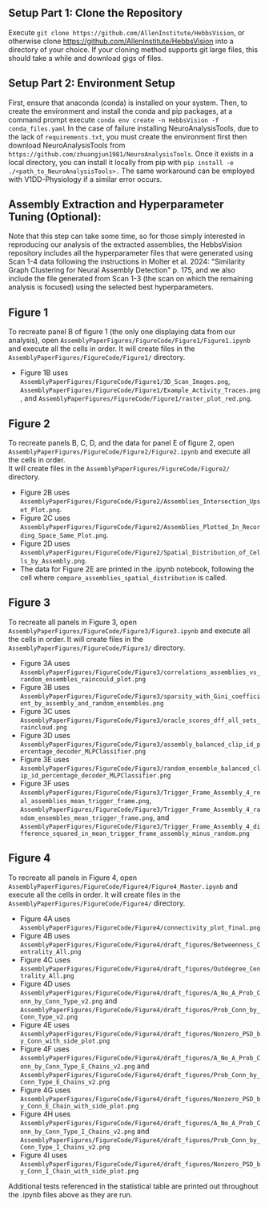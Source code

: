 ## Setup Part 1: Clone the Repository

Execute `git clone https://github.com/AllenInstitute/HebbsVision`, or otherwise clone https://github.com/AllenInstitute/HebbsVision into a directory of your choice.  If your cloning method supports git large files, this should take a while and download <X> gigs of files.

## Setup Part 2: Environment Setup
First, ensure that anaconda (conda) is installed on your system.
Then, to create the environment and install the conda and pip packages, at a command prompt execute `conda env create -n HebbsVision -f conda_files.yaml`
In the case of failure installing NeuroAnalysisTools, due to the lack of `requirements.txt`, you must create the environment first then download NeuroAnalysisTools from `https://github.com/zhuangjun1981/NeuroAnalysisTools`.  Once it exists in a local directory, you can install it locally from pip with `pip install -e ./<path_to_NeuroAnalysisTools>.`  The same workaround can be employed with V1DD-Physiology if a similar error occurs.

## Assembly Extraction and Hyperparameter Tuning (Optional):
Note that this step can take some time, so for those simply interested in reproducing our analysis of the extracted assemblies, the HebbsVision repository includes all the hyperparameter files that were generated using Scan 1-4 data following the instructions in Molter et al. 2024: "Similarity Graph Clustering for Neural Assembly Detection" p. 175, and we also include the file generated from Scan 1-3 (the scan on which the remaining analysis is focused) using the selected best hyperparameters.

## Figure 1

To recreate panel B of figure 1 (the only one displaying data from our analysis), open `AssemblyPaperFigures/FigureCode/Figure1/Figure1.ipynb` and execute all the cells in order.  It will create files in the `AssemblyPaperFigures/FigureCode/Figure1/` directory.  
* Figure 1B uses `AssemblyPaperFigures/FigureCode/Figure1/3D_Scan_Images.png`, `AssemblyPaperFigures/FigureCode/Figure1/Example_Activity_Traces.png`, and `AssemblyPaperFigures/FigureCode/Figure1/raster_plot_red.png`.

## Figure 2

To recreate panels B, C, D, and the data for panel E of figure 2, open `AssemblyPaperFigures/FigureCode/Figure2/Figure2.ipynb` and execute all the cells in order.  
It will create files in the `AssemblyPaperFigures/FigureCode/Figure2/` directory.  
* Figure 2B uses `AssemblyPaperFigures/FigureCode/Figure2/Assemblies_Intersection_Upset_Plot.png`.  
* Figure 2C uses `AssemblyPaperFigures/FigureCode/Figure2/Assemblies_Plotted_In_Recording_Space_Same_Plot.png`.  
* Figure 2D uses `AssemblyPaperFigures/FigureCode/Figure2/Spatial_Distribution_of_Cells_by_Assembly.png`.  
* The data for Figure 2E are printed in the .ipynb notebook, following the cell where `compare_assemblies_spatial_distribution` is called.

## Figure 3

To recreate all panels in Figure 3, open `AssemblyPaperFigures/FigureCode/Figure3/Figure3.ipynb` and execute all the cells in order.  It will create files in the `AssemblyPaperFigures/FigureCode/Figure3/` directory.

* Figure 3A uses `AssemblyPaperFigures/FigureCode/Figure3/correlations_assemblies_vs_random_ensembles_raincould_plot.png`
* Figure 3B uses `AssemblyPaperFigures/FigureCode/Figure3/sparsity_with_Gini_coefficient_by_assembly_and_random_ensembles.png`
* Figure 3C uses `AssemblyPaperFigures/FigureCode/Figure3/oracle_scores_dff_all_sets_raincloud.png`
* Figure 3D uses `AssemblyPaperFigures/FigureCode/Figure3/assembly_balanced_clip_id_percentage_decoder_MLPClassifier.png`
* Figure 3E uses `AssemblyPaperFigures/FigureCode/Figure3/random_ensemble_balanced_clip_id_percentage_decoder_MLPClassifier.png`
* Figure 3F uses `AssemblyPaperFigures/FigureCode/Figure3/Trigger_Frame_Assembly_4_real_assemblies_mean_trigger_frame.png`, `AssemblyPaperFigures/FigureCode/Figure3/Trigger_Frame_Assembly_4_random_ensembles_mean_trigger_frame.png`, and `AssemblyPaperFigures/FigureCode/Figure3/Trigger_Frame_Assembly_4_difference_squared_in_mean_trigger_frame_assembly_minus_random.png`

## Figure 4

To recreate all panels in Figure 4, open `AssemblyPaperFigures/FigureCode/Figure4/Figure4_Master.ipynb` and execute all the cells in order.  It will create files in the `AssemblyPaperFigures/FigureCode/Figure4/` directory.

* Figure 4A uses `AssemblyPaperFigures/FigureCode/Figure4/connectivity_plot_final.png`
* Figure 4B uses `AssemblyPaperFigures/FigureCode/Figure4/draft_figures/Betweenness_Centrality_All.png`
* Figure 4C uses `AssemblyPaperFigures/FigureCode/Figure4/draft_figures/Outdegree_Centrality_All.png`
* Figure 4D uses `AssemblyPaperFigures/FigureCode/Figure4/draft_figures/A_No_A_Prob_Conn_by_Conn_Type_v2.png` and `AssemblyPaperFigures/FigureCode/Figure4/draft_figures/Prob_Conn_by_Conn_Type_v2.png`
* Figure 4E uses `AssemblyPaperFigures/FigureCode/Figure4/draft_figures/Nonzero_PSD_by_Conn_with_side_plot.png`
* Figure 4F uses `AssemblyPaperFigures/FigureCode/Figure4/draft_figures/A_No_A_Prob_Conn_by_Conn_Type_E_Chains_v2.png` and `AssemblyPaperFigures/FigureCode/Figure4/draft_figures/Prob_Conn_by_Conn_Type_E_Chains_v2.png`
* Figure 4G uses `AssemblyPaperFigures/FigureCode/Figure4/draft_figures/Nonzero_PSD_by_Conn_E_Chain_with_side_plot.png`
* Figure 4H uses `AssemblyPaperFigures/FigureCode/Figure4/draft_figures/A_No_A_Prob_Conn_by_Conn_Type_I_Chains_v2.png` and `AssemblyPaperFigures/FigureCode/Figure4/draft_figures/Prob_Conn_by_Conn_Type_I_Chains_v2.png`
* Figure 4I uses `AssemblyPaperFigures/FigureCode/Figure4/draft_figures/Nonzero_PSD_by_Conn_I_Chain_with_side_plot.png`

Additional tests referenced in the statistical table are printed out throughout the .ipynb files above as they are run.   

